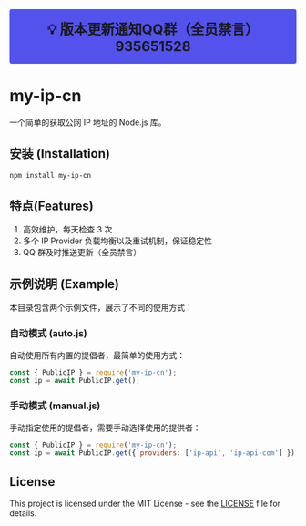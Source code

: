 <span style="display: block;padding: 1rem 2rem; font-size: 1.5rem; background: #5352ed; border-radius: 4px; text-align: center; font-weight: bold;">💡 版本更新通知QQ群（全员禁言）935651528<span>

# my-ip-cn

一个简单的获取公网 IP 地址的 Node.js 库。

## 安装 (Installation)

```bash
npm install my-ip-cn
```

## 特点(Features)

1. 高效维护，每天检查 3 次
2. 多个 IP Provider 负载均衡以及重试机制，保证稳定性
3. QQ 群及时推送更新（全员禁言）

## 示例说明 (Example)

本目录包含两个示例文件，展示了不同的使用方式：

### 自动模式 (auto.js)

自动使用所有内置的提倡者，最简单的使用方式：

```javascript
const { PublicIP } = require('my-ip-cn');
const ip = await PublicIP.get();
```

### 手动模式 (manual.js)

手动指定使用的提倡者，需要手动选择使用的提供者：

```javascript
const { PublicIP } = require('my-ip-cn');
const ip = await PublicIP.get({ providers: ['ip-api', 'ip-api-com'] });
```

## License

This project is licensed under the MIT License - see the [LICENSE](LICENSE) file for details.